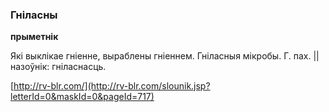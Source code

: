 ### Гніласны
**прыметнік**

Які выклікае гніенне, выраблены гніеннем. Гніласныя мікробы. Г. пах. || назоўнік: гніласнасць.

<a rel="author">[http://rv-blr.com/](http://rv-blr.com/slounik.jsp?letterId=0&maskId=0&pageId=717)</a>
